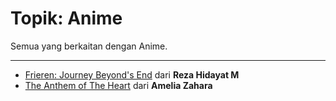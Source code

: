 # Topik: Anime

Semua yang berkaitan dengan Anime.

----

- [Frieren: Journey Beyond's End](/content/blog/rezahidayatm/anime/frierensetelahperjalananberakhir/) dari **Reza Hidayat M**
- [The Anthem of The Heart](/content/blog/ameliazahara/anime/theanthemoftheheart/) dari **Amelia Zahara**
